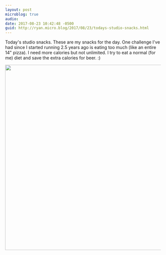 ```yaml
---
layout: post
microblog: true
audio: 
date: 2017-08-23 10:42:48 -0500
guid: http://ryan.micro.blog/2017/08/23/todays-studio-snacks.html
---
```

Today's studio snacks. These are my snacks for the day. One challenge I've had since I started running 2.5 years ago is eating too much (like an entire 14" pizza). I need more calories but not unlimited. I try to eat a normal (for me) diet and save the extra calories for beer. :)

<img src="http://www.ryanruns.com/uploads/2017/17038928cf.jpg" width="600" height="600" />
